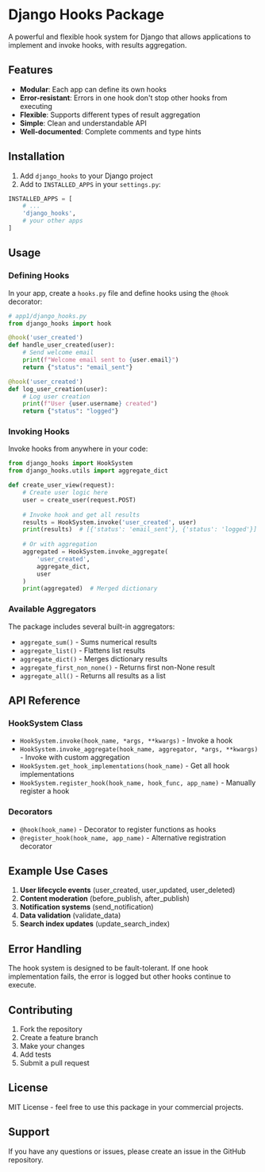# Django Hooks Package

A powerful and flexible hook system for Django that allows applications to implement and invoke hooks, with results aggregation.

## Features

- **Modular**: Each app can define its own hooks
- **Error-resistant**: Errors in one hook don't stop other hooks from executing
- **Flexible**: Supports different types of result aggregation
- **Simple**: Clean and understandable API
- **Well-documented**: Complete comments and type hints

## Installation

1. Add `django_hooks` to your Django project
2. Add to `INSTALLED_APPS` in your `settings.py`:

```python
INSTALLED_APPS = [
    # ...
    'django_hooks',
    # your other apps
]
```

## Usage

### Defining Hooks

In your app, create a `hooks.py` file and define hooks using the `@hook` decorator:

```python
# app1/django_hooks.py
from django_hooks import hook

@hook('user_created')
def handle_user_created(user):
    # Send welcome email
    print(f"Welcome email sent to {user.email}")
    return {"status": "email_sent"}

@hook('user_created')
def log_user_creation(user):
    # Log user creation
    print(f"User {user.username} created")
    return {"status": "logged"}
```

### Invoking Hooks

Invoke hooks from anywhere in your code:

```python
from django_hooks import HookSystem
from django_hooks.utils import aggregate_dict

def create_user_view(request):
    # Create user logic here
    user = create_user(request.POST)
    
    # Invoke hook and get all results
    results = HookSystem.invoke('user_created', user)
    print(results)  # [{'status': 'email_sent'}, {'status': 'logged'}]
    
    # Or with aggregation
    aggregated = HookSystem.invoke_aggregate(
        'user_created', 
        aggregate_dict, 
        user
    )
    print(aggregated)  # Merged dictionary
```

### Available Aggregators

The package includes several built-in aggregators:

- `aggregate_sum()` - Sums numerical results
- `aggregate_list()` - Flattens list results
- `aggregate_dict()` - Merges dictionary results
- `aggregate_first_non_none()` - Returns first non-None result
- `aggregate_all()` - Returns all results as a list

## API Reference

### HookSystem Class

- `HookSystem.invoke(hook_name, *args, **kwargs)` - Invoke a hook
- `HookSystem.invoke_aggregate(hook_name, aggregator, *args, **kwargs)` - Invoke with custom aggregation
- `HookSystem.get_hook_implementations(hook_name)` - Get all hook implementations
- `HookSystem.register_hook(hook_name, hook_func, app_name)` - Manually register a hook

### Decorators

- `@hook(hook_name)` - Decorator to register functions as hooks
- `@register_hook(hook_name, app_name)` - Alternative registration decorator

## Example Use Cases

1. **User lifecycle events** (user_created, user_updated, user_deleted)
2. **Content moderation** (before_publish, after_publish)
3. **Notification systems** (send_notification)
4. **Data validation** (validate_data)
5. **Search index updates** (update_search_index)

## Error Handling

The hook system is designed to be fault-tolerant. If one hook implementation fails, the error is logged but other hooks continue to execute.

## Contributing

1. Fork the repository
2. Create a feature branch
3. Make your changes
4. Add tests
5. Submit a pull request

## License

MIT License - feel free to use this package in your commercial projects.

## Support

If you have any questions or issues, please create an issue in the GitHub repository.